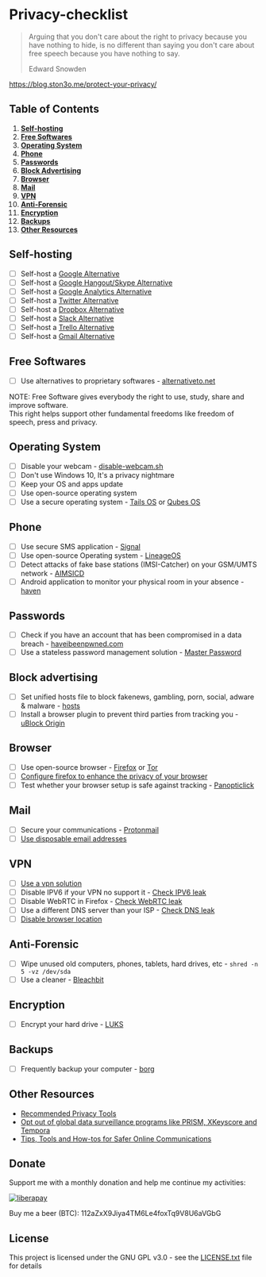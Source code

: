 Privacy-checklist
===

> Arguing that you don't care about the right to privacy because you have nothing to hide, is no different than saying you don't care about free speech because you have nothing to say.
>
> Edward Snowden

https://blog.ston3o.me/protect-your-privacy/

## Table of Contents

1. **[Self-hosting](#self-hosting)**
2. **[Free Softwares](#free-softwares)**
3. **[Operating System](#operating-system)**
4. **[Phone](#phone)**
5. **[Passwords](#passwords)**
6. **[Block Advertising](#block-advertising)**
7. **[Browser](#browser)**
8. **[Mail](#mail)**
9. **[VPN](#vpn)**
10. **[Anti-Forensic](#anti-forensic)**
11. **[Encryption](#encryption)**
12. **[Backups](#backups)**
13. **[Other Resources](#other-resources)**

Self-hosting
---

- [ ] Self-host a [Google Alternative](https://searx.me)
- [ ] Self-host a [Google Hangout/Skype Alternative](https://meet.jit.si/)
- [ ] Self-host a [Google Analytics Alternative](https://piwik.org/)
- [ ] Self-host a [Twitter Alternative](https://joinmastodon.org/)
- [ ] Self-host a [Dropbox Alternative](https://nextcloud.com/)
- [ ] Self-host a [Slack Alternative](https://rocket.chat/)
- [ ] Self-host a [Trello Alternative](https://wekan.github.io/)
- [ ] Self-host a [Gmail Alternative](https://mailinabox.email/)

Free Softwares
---

- [ ] Use alternatives to proprietary softwares - [alternativeto.net](https://alternativeto.net/)

NOTE: Free Software gives everybody the right to use, study, share and improve software.   
This right helps support other fundamental freedoms like freedom of speech, press and privacy.

Operating System
---

- [ ] Disable your webcam - [disable-webcam.sh](https://gist.github.com/ston3o/9092445b6b4d0a330e8c0b327aeb54ae)
- [ ] Don't use Windows 10, It's a privacy nightmare
- [ ] Keep your OS and apps update
- [ ] Use open-source operating system
- [ ] Use a secure operating system - [Tails OS](https://tails.boum.org/) or [Qubes OS](https://www.qubes-os.org/)

Phone
---

- [ ] Use secure SMS application - [Signal](https://signal.org/)
- [ ] Use open-source Operating system - [LineageOS](https://www.lineageos.org/)
- [ ] Detect attacks of fake base stations (IMSI-Catcher) on your GSM/UMTS network - [AIMSICD](https://cellularprivacy.github.io/Android-IMSI-Catcher-Detector/)
- [ ] Android application to monitor your physical room in your absence - [haven](https://github.com/guardianproject/haven)

Passwords
---

- [ ] Check if you have an account that has been compromised in a data breach - [haveibeenpwned.com](https://haveibeenpwned.com/)
- [ ] Use a stateless password management solution - [Master Password](http://masterpasswordapp.com/)

Block advertising
---

- [ ] Set unified hosts file to block fakenews, gambling, porn, social, adware & malware - [hosts](https://github.com/StevenBlack/hosts)
- [ ] Install a browser plugin to prevent third parties from tracking you - [uBlock Origin](https://github.com/gorhill/uBlock)

Browser
---

- [ ] Use open-source browser - [Firefox](https://www.mozilla.org/en-US/) or [Tor](https://www.torproject.org/)
- [ ] [Configure firefox to enhance the privacy of your browser](https://www.privacytools.io/#about_config)
- [ ] Test whether your browser setup is safe against tracking - [Panopticlick](https://panopticlick.eff.org/)

Mail
---

- [ ] Secure your communications - [Protonmail](https://protonmail.com/)
- [ ] [Use disposable email addresses](https://blog.ston3o.me/meilleures-solutions-adresse-mail-jetable/)

VPN
---

- [ ] [Use a vpn solution](https://www.privacytools.io/#vpn)
- [ ] Disable IPV6 if your VPN no support it - [Check IPV6 leak](http://ipv6leak.com/)
- [ ] Disable WebRTC in Firefox - [Check WebRTC leak](https://diafygi.github.io/webrtc-ips/)
- [ ] Use a different DNS server than your ISP - [Check DNS leak](https://www.dnsleaktest.com/)
- [ ] [Disable browser location](https://www.ivpn.net/knowledgebase/150/My-real-location-is-detected-when-connected-to-VPN-How-to-disable-geolocation.html)

Anti-Forensic
---

- [ ] Wipe unused old computers, phones, tablets, hard drives, etc - `shred -n 5 -vz /dev/sda`
- [ ] Use a cleaner - [Bleachbit](https://www.bleachbit.org/)

Encryption
---

- [ ] Encrypt your hard drive - [LUKS](https://wiki.archlinux.org/index.php/Dm-crypt/Device_encryption)

Backups
---

- [ ] Frequently backup your computer - [borg](https://borgbackup.readthedocs.io/)

Other Resources
---

- [Recommended Privacy Tools](https://www.privacytools.io/)
- [Opt out of global data surveillance programs like PRISM, XKeyscore and Tempora](https://prism-break.org/en/)
- [Tips, Tools and How-tos for Safer Online Communications](https://ssd.eff.org/)

## Donate

Support me with a monthly donation and help me continue my activities:

[![liberapay](https://liberapay.com/assets/widgets/donate.svg)](https://liberapay.com/ston3o/donate)

Buy me a beer (BTC): 112aZxX9Jiya4TM6Le4foxTq9V8U6aVGbG

## License

This project is licensed under the GNU GPL v3.0 - see the [LICENSE.txt](LICENSE.txt) file for details

